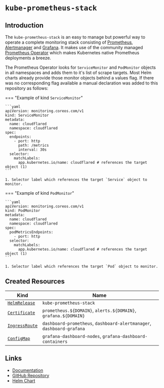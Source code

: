 # `kube-prometheus-stack`

## Introduction

The `kube-prometheus-stack` is an easy to manage but powerful way to operate a complete monitoring stack consisting of [Prometheus](https://prometheus.io/docs/introduction/overview/), [Alertmanager](https://prometheus.io/docs/alerting/latest/alertmanager/) and [Grafana](https://grafana.com/grafana/). It makes use of the community managed [Prometheus Operator](https://github.com/prometheus-operator/prometheus-operator) which makes Kubernetes native Prometheus deployments a breeze.

The Prometheus Operator looks for `ServiceMonitor` and `PodMonitor` objects in all namespaces and adds them to it's list of scrape targets. Most Helm charts already provide those monitor objects behind a values flag. If there was no corresponding flag available a manual declaration was added to this repository as follows:

=== "Example of kind `ServiceMonitor`"

    ```yaml
    apiVersion: monitoring.coreos.com/v1
    kind: ServiceMonitor
    metadata:
      name: cloudflared
      namespace: cloudflared
    spec:
      endpoints:
        - port: http
          path: /metrics
          interval: 30s
      selector:
        matchLabels:
          app.kubernetes.io/name: cloudflared # references the target object (1)
    ```

    1. Selector label which references the target `Service` object to monitor.

=== "Example of kind `PodMonitor`"

    ```yaml
    apiVersion: monitoring.coreos.com/v1
    kind: PodMonitor
    metadata:
      name: cloudflared
      namespace: cloudflared
    spec:
      podMetricsEndpoints:
        - port: http
      selector:
        matchLabels:
          app.kubernetes.io/name: cloudflared # references the target object (1)
    ```

    1. Selector label which references the target `Pod` object to monitor.

## Created Resources

| Kind                                | Name                                                                  |
| ----------------------------------- | --------------------------------------------------------------------- |
| [`HelmRelease`][ref-helm-release]   | `kube-prometheus-stack`                                               |
| [`Certificate`][ref-certificate]    | `prometheus.${DOMAIN}`, `alerts.${DOMAIN}`, `grafana.${DOMAIN}`       |
| [`IngressRoute`][ref-ingress-route] | `dashboard-prometheus`, `dashboard-alertmanager`, `dashboard-grafana` |
| [`ConfigMap`][ref-config-map]       | `grafana-dashboard-nodes`, `grafana-dashboard-containers`             |

[ref-helm-release]: https://fluxcd.io/docs/components/helm/helmreleases/
[ref-certificate]: https://cert-manager.io/docs/reference/api-docs/#cert-manager.io/v1.Certificate
[ref-ingress-route]: https://doc.traefik.io/traefik/routing/providers/kubernetes-crd/#kind-ingressroute
[ref-config-map]: https://kubernetes.io/docs/reference/kubernetes-api/config-and-storage-resources/config-map-v1/

## Links

- [Documentation](https://doc.traefik.io/traefik/)
- [GitHub Repository](https://github.com/traefik/traefik/)
- [Helm Chart](https://github.com/traefik/traefik-helm-chart/)
